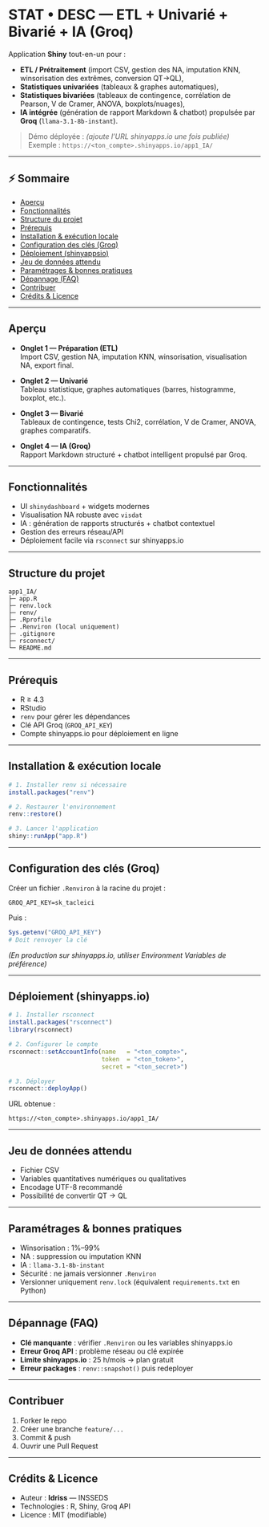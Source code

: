 # STAT • DESC — ETL + Univarié + Bivarié + IA (Groq)

Application **Shiny** tout-en-un pour :
- **ETL / Prétraitement** (import CSV, gestion des NA, imputation KNN, winsorisation des extrêmes, conversion QT→QL),
- **Statistiques univariées** (tableaux & graphes automatiques),
- **Statistiques bivariées** (tableaux de contingence, corrélation de Pearson, V de Cramer, ANOVA, boxplots/nuages),
- **IA intégrée** (génération de rapport Markdown & chatbot) propulsée par **Groq** (`llama-3.1-8b-instant`).

> Démo déployée : *(ajoute l’URL shinyapps.io une fois publiée)*  
> Exemple : `https://<ton_compte>.shinyapps.io/app1_IA/`

---

## ⚡ Sommaire

- [Aperçu](#aperçu)
- [Fonctionnalités](#fonctionnalités)
- [Structure du projet](#structure-du-projet)
- [Prérequis](#prérequis)
- [Installation & exécution locale](#installation--exécution-locale)
- [Configuration des clés (Groq)](#configuration-des-clés-groq)
- [Déploiement (shinyappsio)](#déploiement-shinyappsio)
- [Jeu de données attendu](#jeu-de-données-attendu)
- [Paramétrages & bonnes pratiques](#paramétrages--bonnes-pratiques)
- [Dépannage (FAQ)](#dépannage-faq)
- [Contribuer](#contribuer)
- [Crédits & Licence](#crédits--licence)

---

## Aperçu

- **Onglet 1 — Préparation (ETL)**  
  Import CSV, gestion NA, imputation KNN, winsorisation, visualisation NA, export final.  

- **Onglet 2 — Univarié**  
  Tableau statistique, graphes automatiques (barres, histogramme, boxplot, etc.).  

- **Onglet 3 — Bivarié**  
  Tableaux de contingence, tests Chi2, corrélation, V de Cramer, ANOVA, graphes comparatifs.  

- **Onglet 4 — IA (Groq)**  
  Rapport Markdown structuré + chatbot intelligent propulsé par Groq.

---

## Fonctionnalités

- UI `shinydashboard` + widgets modernes
- Visualisation NA robuste avec `visdat`
- IA : génération de rapports structurés + chatbot contextuel
- Gestion des erreurs réseau/API
- Déploiement facile via `rsconnect` sur shinyapps.io

---

## Structure du projet

```
app1_IA/
├─ app.R
├─ renv.lock
├─ renv/
├─ .Rprofile
├─ .Renviron (local uniquement)
├─ .gitignore
├─ rsconnect/
└─ README.md
```

---

## Prérequis

- R ≥ 4.3  
- RStudio  
- `renv` pour gérer les dépendances  
- Clé API Groq (`GROQ_API_KEY`)  
- Compte shinyapps.io pour déploiement en ligne

---

## Installation & exécution locale

```r
# 1. Installer renv si nécessaire
install.packages("renv")

# 2. Restaurer l'environnement
renv::restore()

# 3. Lancer l'application
shiny::runApp("app.R")
```

---

## Configuration des clés (Groq)

Créer un fichier `.Renviron` à la racine du projet :

```
GROQ_API_KEY=sk_tacleici
```

Puis :

```r
Sys.getenv("GROQ_API_KEY")
# Doit renvoyer la clé
```

*(En production sur shinyapps.io, utiliser Environment Variables de préférence)*

---

## Déploiement (shinyapps.io)

```r
# 1. Installer rsconnect
install.packages("rsconnect")
library(rsconnect)

# 2. Configurer le compte
rsconnect::setAccountInfo(name   = "<ton_compte>",
                          token  = "<ton_token>",
                          secret = "<ton_secret>")

# 3. Déployer
rsconnect::deployApp()
```

URL obtenue :
```
https://<ton_compte>.shinyapps.io/app1_IA/
```

---

## Jeu de données attendu

- Fichier CSV
- Variables quantitatives numériques ou qualitatives
- Encodage UTF-8 recommandé
- Possibilité de convertir QT → QL

---

## Paramétrages & bonnes pratiques

- Winsorisation : 1%–99%
- NA : suppression ou imputation KNN
- IA : `llama-3.1-8b-instant`
- Sécurité : ne jamais versionner `.Renviron`
- Versionner uniquement `renv.lock` (équivalent `requirements.txt` en Python)

---

## Dépannage (FAQ)

- **Clé manquante** : vérifier `.Renviron` ou les variables shinyapps.io  
- **Erreur Groq API** : problème réseau ou clé expirée  
- **Limite shinyapps.io** : 25 h/mois → plan gratuit
- **Erreur packages** : `renv::snapshot()` puis redeployer

---

## Contribuer

1. Forker le repo  
2. Créer une branche `feature/...`  
3. Commit & push  
4. Ouvrir une Pull Request

---

## Crédits & Licence

- Auteur : **Idriss** — INSSEDS  
- Technologies : R, Shiny, Groq API  
- Licence : MIT (modifiable)
